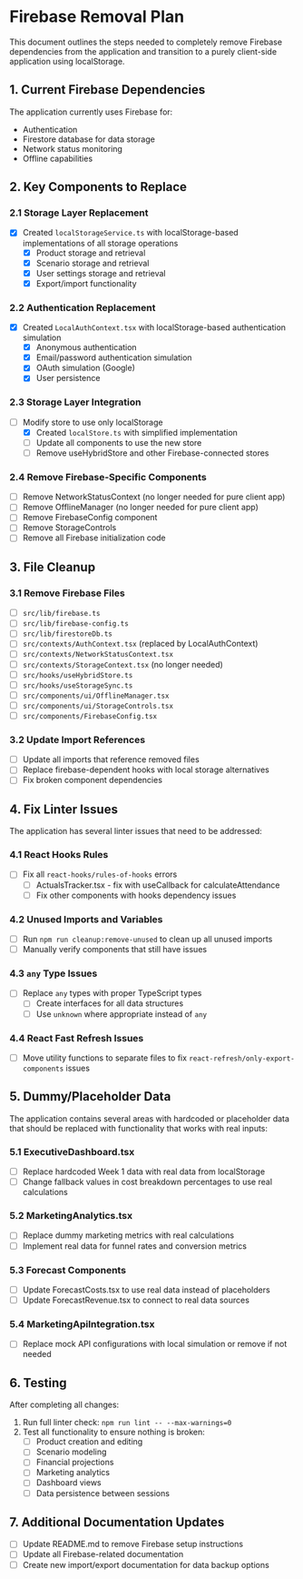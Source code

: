 # Firebase Removal Plan

This document outlines the steps needed to completely remove Firebase dependencies from the application and transition to a purely client-side application using localStorage.

## 1. Current Firebase Dependencies

The application currently uses Firebase for:
- Authentication
- Firestore database for data storage
- Network status monitoring
- Offline capabilities

## 2. Key Components to Replace

### 2.1 Storage Layer Replacement
- [x] Created `localStorageService.ts` with localStorage-based implementations of all storage operations
  - [x] Product storage and retrieval
  - [x] Scenario storage and retrieval
  - [x] User settings storage and retrieval
  - [x] Export/import functionality

### 2.2 Authentication Replacement
- [x] Created `LocalAuthContext.tsx` with localStorage-based authentication simulation
  - [x] Anonymous authentication
  - [x] Email/password authentication simulation
  - [x] OAuth simulation (Google)
  - [x] User persistence

### 2.3 Storage Layer Integration
- [ ] Modify store to use only localStorage
  - [x] Created `localStore.ts` with simplified implementation
  - [ ] Update all components to use the new store
  - [ ] Remove useHybridStore and other Firebase-connected stores

### 2.4 Remove Firebase-Specific Components
- [ ] Remove NetworkStatusContext (no longer needed for pure client app)
- [ ] Remove OfflineManager (no longer needed for pure client app)
- [ ] Remove FirebaseConfig component
- [ ] Remove StorageControls
- [ ] Remove all Firebase initialization code

## 3. File Cleanup

### 3.1 Remove Firebase Files
- [ ] `src/lib/firebase.ts`
- [ ] `src/lib/firebase-config.ts`
- [ ] `src/lib/firestoreDb.ts`
- [ ] `src/contexts/AuthContext.tsx` (replaced by LocalAuthContext)
- [ ] `src/contexts/NetworkStatusContext.tsx`
- [ ] `src/contexts/StorageContext.tsx` (no longer needed)
- [ ] `src/hooks/useHybridStore.ts`
- [ ] `src/hooks/useStorageSync.ts`
- [ ] `src/components/ui/OfflineManager.tsx`
- [ ] `src/components/ui/StorageControls.tsx`
- [ ] `src/components/FirebaseConfig.tsx`

### 3.2 Update Import References
- [ ] Update all imports that reference removed files
- [ ] Replace firebase-dependent hooks with local storage alternatives
- [ ] Fix broken component dependencies

## 4. Fix Linter Issues

The application has several linter issues that need to be addressed:

### 4.1 React Hooks Rules
- [ ] Fix all `react-hooks/rules-of-hooks` errors
  - [ ] ActualsTracker.tsx - fix with useCallback for calculateAttendance
  - [ ] Fix other components with hooks dependency issues

### 4.2 Unused Imports and Variables
- [ ] Run `npm run cleanup:remove-unused` to clean up all unused imports
- [ ] Manually verify components that still have issues

### 4.3 `any` Type Issues
- [ ] Replace `any` types with proper TypeScript types
  - [ ] Create interfaces for all data structures
  - [ ] Use `unknown` where appropriate instead of `any`

### 4.4 React Fast Refresh Issues
- [ ] Move utility functions to separate files to fix `react-refresh/only-export-components` issues

## 5. Dummy/Placeholder Data

The application contains several areas with hardcoded or placeholder data that should be replaced with functionality that works with real inputs:

### 5.1 ExecutiveDashboard.tsx
- [ ] Replace hardcoded Week 1 data with real data from localStorage
- [ ] Change fallback values in cost breakdown percentages to use real calculations

### 5.2 MarketingAnalytics.tsx 
- [ ] Replace dummy marketing metrics with real calculations
- [ ] Implement real data for funnel rates and conversion metrics

### 5.3 Forecast Components
- [ ] Update ForecastCosts.tsx to use real data instead of placeholders
- [ ] Update ForecastRevenue.tsx to connect to real data sources

### 5.4 MarketingApiIntegration.tsx
- [ ] Replace mock API configurations with local simulation or remove if not needed

## 6. Testing

After completing all changes:

1. Run full linter check: `npm run lint -- --max-warnings=0`
2. Test all functionality to ensure nothing is broken:
   - [ ] Product creation and editing
   - [ ] Scenario modeling
   - [ ] Financial projections
   - [ ] Marketing analytics
   - [ ] Dashboard views
   - [ ] Data persistence between sessions

## 7. Additional Documentation Updates

- [ ] Update README.md to remove Firebase setup instructions
- [ ] Update all Firebase-related documentation
- [ ] Create new import/export documentation for data backup options 